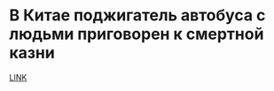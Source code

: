 # В Китае поджигатель автобуса с людьми приговорен к смертной казни



[LINK](https://varlamov.ru/1985506.html)